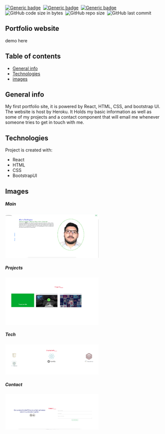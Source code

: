 
[![Generic badge](https://img.shields.io/badge/Code-React-blue.svg)](https://shields.io/)&nbsp; [![Generic badge](https://img.shields.io/badge/Code-React-red.svg)](https://shields.io/)&nbsp; [![Generic badge](https://img.shields.io/badge/Code-JavaScript-yellow.svg)](https://shields.io/)&nbsp; ![GitHub code size in bytes](https://img.shields.io/github/languages/code-size/MarioR9/VisualRecognition)&nbsp; ![GitHub repo size](https://img.shields.io/github/repo-size/MarioR9/Portfolio?color=g&label=Repo%20Size)&nbsp; ![GitHub last commit](https://img.shields.io/github/last-commit/MarioR9/Portfolio)

## Portfolio website

demo here

## Table of contents
* [General info](#general-info)
* [Technologies](#technologies)
* [images](#images)

## General info

My first portfolio site, it is powered by React, HTML, CSS, and bootstrap UI. The website is host by Heroku. It Holds my basic information as well as some of my projects and a contact component that will email me whenever someone tries to get in touch with me.
	
## Technologies

Project is created with:
* React 
* HTML
* CSS
* BootstrapUI


## Images

##### Main 
<img src="ReadmeImages/home.png" width="300"> 

##### Projects 
<img src="ReadmeImages/projects.png" width="300"> 

##### Tech 
<img src="ReadmeImages/tech.png" width="300"> 

##### Contact 
<img src="ReadmeImages/contact.png" width="300"> 

